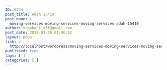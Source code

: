 ```yaml
---
ID: 6254
post_title: Adah 15410
post_name: >
  moving-services-moving-services-moving-services-adah-15410
author: mrgabonijeff@gmail.com
post_date: 2018-03-28 01:46:52
layout: page
link: >
  http://localhost/wordpress/moving-services-moving-services-moving-services-adah-15410/
published: true
tags: [ ]
categories: [ ]
---
```

